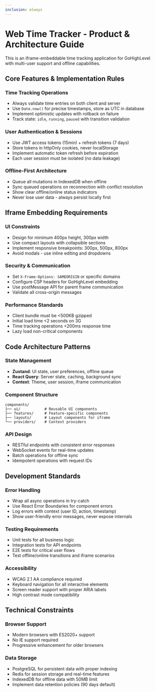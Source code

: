 ```yaml
---
inclusion: always
---
```


# Web Time Tracker - Product & Architecture Guide

This is an iframe-embeddable time tracking application for GoHighLevel with multi-user support and offline capabilities.

## Core Features & Implementation Rules

### Time Tracking Operations
- Always validate time entries on both client and server
- Use `Date.now()` for precise timestamps, store as UTC in database
- Implement optimistic updates with rollback on failure
- Track state: `idle`, `running`, `paused` with transition validation

### User Authentication & Sessions
- Use JWT access tokens (15min) + refresh tokens (7 days)
- Store tokens in httpOnly cookies, never localStorage
- Implement automatic token refresh before expiration
- Each user session must be isolated (no data leakage)

### Offline-First Architecture
- Queue all mutations in IndexedDB when offline
- Sync queued operations on reconnection with conflict resolution
- Show clear offline/online status indicators
- Never lose user data - always persist locally first

## Iframe Embedding Requirements

### UI Constraints
- Design for minimum 400px height, 300px width
- Use compact layouts with collapsible sections
- Implement responsive breakpoints: 300px, 500px, 800px
- Avoid modals - use inline editing and dropdowns

### Security & Communication
- Set `X-Frame-Options: SAMEORIGIN` or specific domains
- Configure CSP headers for GoHighLevel embedding
- Use postMessage API for parent frame communication
- Validate all cross-origin messages

### Performance Standards
- Client bundle must be <500KB gzipped
- Initial load time <2 seconds on 3G
- Time tracking operations <200ms response time
- Lazy load non-critical components

## Code Architecture Patterns

### State Management
- **Zustand**: UI state, user preferences, offline queue
- **React Query**: Server state, caching, background sync
- **Context**: Theme, user session, iframe communication

### Component Structure
```
components/
├── ui/           # Reusable UI components
├── features/     # Feature-specific components
├── layouts/      # Layout components for iframe
└── providers/    # Context providers
```

### API Design
- RESTful endpoints with consistent error responses
- WebSocket events for real-time updates
- Batch operations for offline sync
- Idempotent operations with request IDs

## Development Standards

### Error Handling
- Wrap all async operations in try-catch
- Use React Error Boundaries for component errors
- Log errors with context (user ID, action, timestamp)
- Show user-friendly error messages, never expose internals

### Testing Requirements
- Unit tests for all business logic
- Integration tests for API endpoints
- E2E tests for critical user flows
- Test offline/online transitions and iframe scenarios

### Accessibility
- WCAG 2.1 AA compliance required
- Keyboard navigation for all interactive elements
- Screen reader support with proper ARIA labels
- High contrast mode compatibility

## Technical Constraints

### Browser Support
- Modern browsers with ES2020+ support
- No IE support required
- Progressive enhancement for older browsers

### Data Storage
- PostgreSQL for persistent data with proper indexing
- Redis for session storage and real-time features
- IndexedDB for offline data with 50MB limit
- Implement data retention policies (90 days default)
